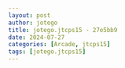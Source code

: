 ```yaml
---
layout: post
author: jotego
title: jotego.jtcps15 - 27e5bb9
date: 2024-07-27
categories: [Arcade, jtcps15]
tags: [jotego.jtcps15]
---
```


